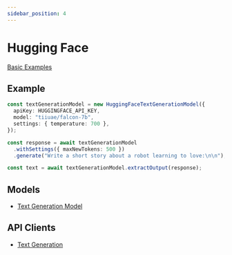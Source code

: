 ```yaml
---
sidebar_position: 4
---
```


# Hugging Face

[Basic Examples](https://github.com/lgrammel/ai-utils.js/tree/main/examples/basic/src/model-provider/huggingface)

## Example

```ts
const textGenerationModel = new HuggingFaceTextGenerationModel({
  apiKey: HUGGINGFACE_API_KEY,
  model: "tiiuae/falcon-7b",
  settings: { temperature: 700 },
});

const response = await textGenerationModel
  .withSettings({ maxNewTokens: 500 })
  .generate("Write a short story about a robot learning to love:\n\n");

const text = await textGenerationModel.extractOutput(response);
```

## Models

- [Text Generation Model](/api/classes/HuggingFaceTextGenerationModel)

## API Clients

- [Text Generation](/api/modules/#generatehuggingfacetextcompletion)
